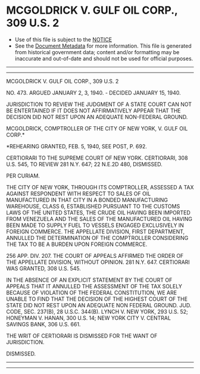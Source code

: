 ---
---

# MCGOLDRICK V. GULF OIL CORP., 309 U.S. 2

* Use of this file is subject to the [NOTICE](https://github.com/publicdocs/notice/blob/master/NOTICE)
* See the [Document Metadata](../../../) for more information.
  This file is generated from historical government data; content and/or formatting may be inaccurate and out-of-date and should not be used for official purposes.

----------
----------

MCGOLDRICK V. GULF OIL CORP., 309 U.S. 2

NO. 473.  ARGUED JANUARY 2, 3, 1940.  - DECIDED JANUARY 15, 1940.

JURISDICTION TO REVIEW THE JUDGMENT OF A STATE COURT CAN NOT BE ENTERTAINED IF IT DOES NOT AFFIRMATIVELY APPEAR THAT THE DECISION DID NOT REST UPON AN ADEQUATE NON-FEDERAL GROUND.

MCGOLDRICK, COMPTROLLER OF THE CITY OF NEW YORK, V. GULF OIL CORP.\*

\*REHEARING GRANTED, FEB. 5, 1940, SEE POST, P. 692.

CERTIORARI TO THE SUPREME COURT OF NEW YORK.  CERTIORARI, 308 U.S. 545, TO REVIEW 281 N.Y. 647; 22 N.E.2D 480, DISMISSED.

PER CURIAM.

THE CITY OF NEW YORK, THROUGH ITS COMPTROLLER, ASSESSED A TAX AGAINST RESPONDENT WITH RESPECT TO SALES OF OIL MANUFACTURED IN THAT CITY IN A BONDED MANUFACTURING WAREHOUSE, CLASS 6, ESTABLISHED PURSUANT TO THE CUSTOMS LAWS OF THE UNITED STATES, THE CRUDE OIL HAVING BEEN IMPORTED FROM VENEZUELA AND THE SALES OF THE MANUFACTURED OIL HAVING BEEN MADE TO SUPPLY FUEL TO VESSELS ENGAGED EXCLUSIVELY IN FOREIGN COMMERCE.  THE APPELLATE DIVISION, FIRST DEPARTMENT, ANNULLED THE DETERMINATION OF THE COMPTROLLER CONSIDERING THE TAX TO BE A BURDEN UPON FOREIGN COMMERCE.

256 APP. DIV. 207.  THE COURT OF APPEALS AFFIRMED THE ORDER OF THE APPELLATE DIVISION, WITHOUT OPINION.  281 N.Y. 647.  CERTIORARI WAS GRANTED, 308 U.S. 545.

IN THE ABSENCE OF AN EXPLICIT STATEMENT BY THE COURT OF APPEALS THAT IT ANNULLED THE ASSESSMENT OF THE TAX SOLELY BECAUSE OF VIOLATION OF THE FEDERAL CONSTITUTION, WE ARE UNABLE TO FIND THAT THE DECISION OF THE HIGHEST COURT OF THE STATE DID NOT REST UPON AN ADEQUATE NON FEDERAL GROUND.  JUD.  CODE, SEC. 237(B), 28 U.S.C. 344(B).  LYNCH V. NEW YORK, 293 U.S. 52; HONEYMAN V. HANAN, 300 U.S. 14; NEW YORK CITY V. CENTRAL SAVINGS BANK, 306 U.S. 661.

THE WRIT OF CERTIORARI IS DISMISSED FOR THE WANT OF JURISDICTION.

DISMISSED.


----------
----------

